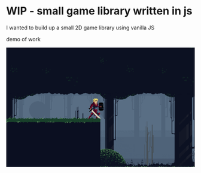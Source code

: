 # WIP - small game library written in js

I wanted to build up a small 2D game library using vanilla JS

demo of work

![demo of work as gif](stick_wars.gif)
